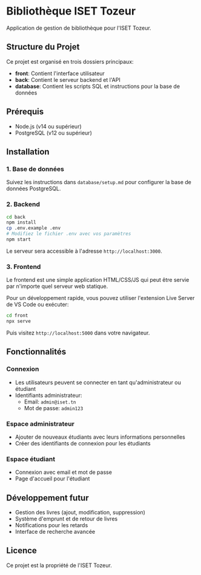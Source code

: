 
# Bibliothèque ISET Tozeur

Application de gestion de bibliothèque pour l'ISET Tozeur.

## Structure du Projet

Ce projet est organisé en trois dossiers principaux:

- **front**: Contient l'interface utilisateur
- **back**: Contient le serveur backend et l'API
- **database**: Contient les scripts SQL et instructions pour la base de données

## Prérequis

- Node.js (v14 ou supérieur)
- PostgreSQL (v12 ou supérieur)

## Installation

### 1. Base de données

Suivez les instructions dans `database/setup.md` pour configurer la base de données PostgreSQL.

### 2. Backend

```bash
cd back
npm install
cp .env.example .env
# Modifiez le fichier .env avec vos paramètres
npm start
```

Le serveur sera accessible à l'adresse `http://localhost:3000`.

### 3. Frontend

Le frontend est une simple application HTML/CSS/JS qui peut être servie par n'importe quel serveur web statique.

Pour un développement rapide, vous pouvez utiliser l'extension Live Server de VS Code ou exécuter:

```bash
cd front
npx serve
```

Puis visitez `http://localhost:5000` dans votre navigateur.

## Fonctionnalités

### Connexion

- Les utilisateurs peuvent se connecter en tant qu'administrateur ou étudiant
- Identifiants administrateur: 
  - Email: `admin@iset.tn`
  - Mot de passe: `admin123`

### Espace administrateur

- Ajouter de nouveaux étudiants avec leurs informations personnelles
- Créer des identifiants de connexion pour les étudiants

### Espace étudiant

- Connexion avec email et mot de passe
- Page d'accueil pour l'étudiant

## Développement futur

- Gestion des livres (ajout, modification, suppression)
- Système d'emprunt et de retour de livres
- Notifications pour les retards
- Interface de recherche avancée

## Licence

Ce projet est la propriété de l'ISET Tozeur.
